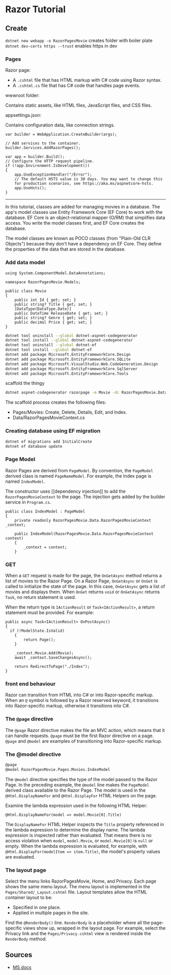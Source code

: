 # Razor Tutorial

## Create

`dotnet new webapp -o RazorPagesMovie` creates folder with boiler plate
`dotnet dev-certs https --trust` enables https in dev

### Pages

Razor page:

- A `.cshtml` file that has HTML markup with C# code using Razor syntax.
- A `.cshtml.cs` file that has C# code that handles page events.
  
wwwroot folder:

Contains static assets, like HTML files, JavaScript files, and CSS files.

appsettings.json:

Contains configuration data, like connection strings.

```dotnet
var builder = WebApplication.CreateBuilder(args);

// Add services to the container.
builder.Services.AddRazorPages();

var app = builder.Build();
// Configure the HTTP request pipeline.
if (!app.Environment.IsDevelopment())
{
    app.UseExceptionHandler("/Error");
    // The default HSTS value is 30 days. You may want to change this
    for production scenarios, see https://aka.ms/aspnetcore-hsts.
    app.UseHsts();
}
```

---

In this tutorial, classes are added for managing movies in a database. The app's model classes use Entity Framework Core (EF Core) to work with the database. EF Core is an object-relational mapper (O/RM) that simplifies data access. You write the model classes first, and EF Core creates the database.

The model classes are known as POCO classes (from "Plain-Old CLR Objects") because they don't have a dependency on EF Core. They define the properties of the data that are stored in the database.

### Add data model

```dotnet
using System.ComponentModel.DataAnnotations;

namespace RazorPagesMovie.Models;

public class Movie
{
    public int Id { get; set; }
    public string? Title { get; set; }
    [DataType(DataType.Date)]
    public DateTime ReleaseDate { get; set; }
    public string? Genre { get; set; }
    public decimal Price { get; set; }
}
```

```bash
dotnet tool uninstall --global dotnet-aspnet-codegenerator
dotnet tool install --global dotnet-aspnet-codegenerator
dotnet tool uninstall --global dotnet-ef
dotnet tool install --global dotnet-ef
dotnet add package Microsoft.EntityFrameworkCore.Design
dotnet add package Microsoft.EntityFrameworkCore.SQLite
dotnet add package Microsoft.VisualStudio.Web.CodeGeneration.Design
dotnet add package Microsoft.EntityFrameworkCore.SqlServer
dotnet add package Microsoft.EntityFrameworkCore.Tools
```

scaffold the thingy

```bash
dotnet aspnet-codegenerator razorpage -m Movie -dc RazorPagesMovie.Data.RazorPagesMovieContext -udl -outDir Pages/Movies --referenceScriptLibraries --databaseProvider sqlite
```

The scaffold process creates the following files:

- Pages/Movies: Create, Delete, Details, Edit, and Index.
- Data/RazorPagesMovieContext.cs

### Creating database using EF migration

```bash
dotnet ef migrations add InitialCreate
dotnet ef database update
```

### Page Model

Razor Pages are derived from `PageModel`. By convention, the `PageModel` derived class is named `PageNameModel`. For example, the Index page is named `IndexModel`.

The constructor uses [[dependency injection]] to add the `RazorPagesMovieContext` to the page. The injection gets added by the builder service in `Program.cs`.

```dotnet
public class IndexModel : PageModel
{
    private readonly RazorPagesMovie.Data.RazorPagesMovieContext _context;

    public IndexModel(RazorPagesMovie.Data.RazorPagesMovieContext context)
    {
        _context = context;
    }
```

### GET

When a `GET` request is made for the page, the `OnGetAsync` method returns a list of movies to the Razor Page. On a Razor Page, `OnGetAsync` or `OnGet` is called to initialize the state of the page. In this case, `OnGetAsync` gets a list of movies and displays them. When `OnGet` returns `void` or `OnGetAsync` returns `Task`, no return statement is used.

When the return type is `IActionResult` or `Task<IActionResult>`, a return statement must be provided. For example:

```dotnet
public async Task<IActionResult> OnPostAsync()
{
  if (!ModelState.IsValid)
    {
        return Page();
    }

    _context.Movie.Add(Movie);
    await _context.SaveChangesAsync();

    return RedirectToPage("./Index");
}
```

### front end behaviour

Razor can transition from HTML into C# or into Razor-specific markup. When an `@` symbol is followed by a Razor reserved keyword, it transitions into Razor-specific markup, otherwise it transitions into C#.

### The `@page` directive
The `@page` Razor directive makes the file an MVC action, which means that it can handle requests. `@page` must be the first Razor directive on a page. `@page` and `@model` are examples of transitioning into Razor-specific markup.

### The @model directive

```asp
@page
@model RazorPagesMovie.Pages.Movies.IndexModel
```

The `@model` directive specifies the type of the model passed to the Razor Page. In the preceding example, the `@model` line makes the `PageModel` derived class available to the Razor Page. The model is used in the `@Html.DisplayNameFor` and `@Html.DisplayFor` HTML Helpers on the page.

Examine the lambda expression used in the following HTML Helper:

```dotnet
@Html.DisplayNameFor(model => model.Movie[0].Title)
```

The `DisplayNameFor` HTML Helper inspects the `Title` property referenced in the lambda expression to determine the display name. The lambda expression is inspected rather than evaluated. That means there is no access violation when `model`, `model.Movie`, or `model.Movie[0]` is `null` or empty. When the lambda expression is evaluated, for example, with `@Html.DisplayFor(modelItem => item.Title)`, the model's property values are evaluated.

### The layout page

Select the menu links RazorPagesMovie, Home, and Privacy. Each page shows the same menu layout. The menu layout is implemented in the `Pages/Shared/_Layout.cshtml` file. Layout templates allow the HTML container layout to be:

- Specified in one place.
- Applied in multiple pages in the site.

Find the `@RenderBody()` line. `RenderBody` is a placeholder where all the page-specific views show up, wrapped in the layout page. For example, select the Privacy link and the `Pages/Privacy.cshtml` view is rendered inside the `RenderBody` method.


## Sources

- [MS docs](https://learn.microsoft.com/en-us/aspnet/core/tutorials/razor-pages/razor-pages-start?view=aspnetcore-7.0&tabs=visual-studio-code)